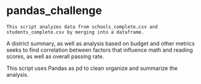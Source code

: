 # pandas_challenge

    This script analyzes data from schools_complete.csv and students_complete.csv by merging into a dataframe.
A district summary, as well as analysis based on budget and other metrics seeks to find correlation
between factors that influence math and reading scores, as well as overall passing rate.

This script uses Pandas as pd to clean organize and summarize the analysis. 